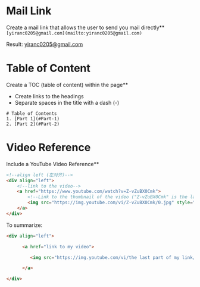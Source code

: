 # Mail Link
Create a mail link that allows the user to send you mail directly**
`[yiranc0205@gmail.com](mailto:yiranc0205@gmail.com)`

Result:
[yiranc0205@gmail.com](mailto:yiranc0205@gmail.com)

# Table of Content
Create a TOC (table of content) within the page**
- Create links to the headings
- Separate spaces in the title with a dash (-)
```
# Table of Contents
1. [Part 1](#Part-1)
2. [Part 2](#Part-2)
```

# Video Reference
Include a YouTube Video Reference**
```html
<!--align left (左对齐)-->
<div align="left">
	<!--link to the video-->
	<a href="https://www.youtube.com/watch?v=Z-vZuBX0Cmk">
		<!--Link to the thumbnail of the video ("Z-vZuBX0Cmk" is the last part of th e video link)-->
		<img src="https://img.youtube.com/vi/Z-vZuBX0Cmk/0.jpg" style="width:100%;">
	</a>
</div>
```

To summarize:
```html
<div align="left">

      <a href="link to my video">

         <img src="https://img.youtube.com/vi/the last part of my link/0.jpg" style="width:100%;">

      </a>

</div>
```